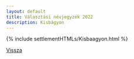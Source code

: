 ```yaml
---
layout: default
title: Választási névjegyzék 2022
description: Kisbágyon
---
```


{% include settlementHTMLs/Kisbaagyon.html %}

[Vissza](../)